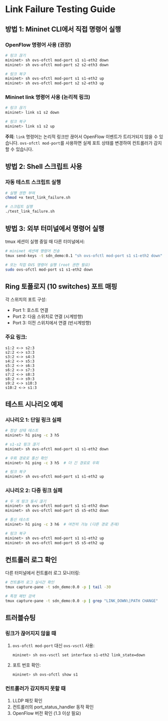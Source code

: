 # Link Failure Testing Guide

## 방법 1: Mininet CLI에서 직접 명령어 실행

### OpenFlow 명령어 사용 (권장)
```bash
# 링크 끊기
mininet> sh ovs-ofctl mod-port s1 s1-eth2 down
mininet> sh ovs-ofctl mod-port s2 s2-eth3 down

# 링크 복구
mininet> sh ovs-ofctl mod-port s1 s1-eth2 up
mininet> sh ovs-ofctl mod-port s2 s2-eth3 up
```

### Mininet link 명령어 사용 (논리적 링크)
```bash
# 링크 끊기
mininet> link s1 s2 down

# 링크 복구  
mininet> link s1 s2 up
```

**주의**: `link` 명령어는 논리적 링크만 끊어서 OpenFlow 이벤트가 트리거되지 않을 수 있습니다. 
`ovs-ofctl mod-port`를 사용하면 실제 포트 상태를 변경하여 컨트롤러가 감지할 수 있습니다.

## 방법 2: Shell 스크립트 사용

### 자동 테스트 스크립트 실행
```bash
# 실행 권한 부여
chmod +x test_link_failure.sh

# 스크립트 실행
./test_link_failure.sh
```

## 방법 3: 외부 터미널에서 명령어 실행

tmux 세션이 실행 중일 때 다른 터미널에서:

```bash
# mininet 세션에 명령어 전송
tmux send-keys -t sdn_demo:0.1 "sh ovs-ofctl mod-port s1 s1-eth2 down" Enter

# 또는 직접 OVS 명령어 실행 (root 권한 필요)
sudo ovs-ofctl mod-port s1 s1-eth2 down
```

## Ring 토폴로지 (10 switches) 포트 매핑

각 스위치의 포트 구성:
- Port 1: 호스트 연결
- Port 2: 다음 스위치로 연결 (시계방향)
- Port 3: 이전 스위치에서 연결 (반시계방향)

### 주요 링크:
```
s1:2 <-> s2:3
s2:2 <-> s3:3
s3:2 <-> s4:3
s4:2 <-> s5:3
s5:2 <-> s6:3
s6:2 <-> s7:3
s7:2 <-> s8:3
s8:2 <-> s9:3
s9:2 <-> s10:3
s10:2 <-> s1:3
```

## 테스트 시나리오 예제

### 시나리오 1: 단일 링크 실패
```bash
# 정상 상태 테스트
mininet> h1 ping -c 3 h5

# s1-s2 링크 끊기
mininet> sh ovs-ofctl mod-port s1 s1-eth2 down

# 우회 경로로 통신 확인
mininet> h1 ping -c 3 h5  # 더 긴 경로로 우회

# 링크 복구
mininet> sh ovs-ofctl mod-port s1 s1-eth2 up
```

### 시나리오 2: 다중 링크 실패
```bash
# 두 개 링크 동시 끊기
mininet> sh ovs-ofctl mod-port s1 s1-eth2 down
mininet> sh ovs-ofctl mod-port s5 s5-eth2 down

# 통신 테스트
mininet> h1 ping -c 3 h6  # 여전히 가능 (다른 경로 존재)

# 링크 복구
mininet> sh ovs-ofctl mod-port s1 s1-eth2 up
mininet> sh ovs-ofctl mod-port s5 s5-eth2 up
```

## 컨트롤러 로그 확인

다른 터미널에서 컨트롤러 로그 모니터링:
```bash
# 컨트롤러 로그 실시간 확인
tmux capture-pane -t sdn_demo:0.0 -p | tail -30

# 특정 패턴 검색
tmux capture-pane -t sdn_demo:0.0 -p | grep "LINK_DOWN\|PATH CHANGE"
```

## 트러블슈팅

### 링크가 끊어지지 않을 때
1. `ovs-ofctl mod-port` 대신 `ovs-vsctl` 사용:
   ```bash
   mininet> sh ovs-vsctl set interface s1-eth2 link_state=down
   ```

2. 포트 번호 확인:
   ```bash
   mininet> sh ovs-ofctl show s1
   ```

### 컨트롤러가 감지하지 못할 때
1. LLDP 패킷 확인
2. 컨트롤러의 port_status_handler 동작 확인
3. OpenFlow 버전 확인 (1.3 이상 필요)